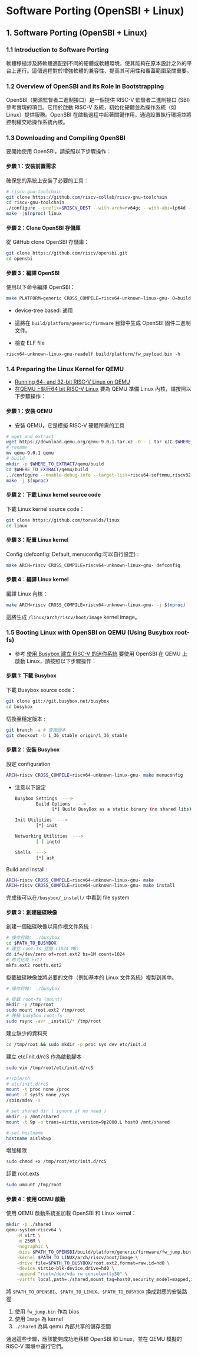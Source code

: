 # Software Porting (OpenSBI + Linux)

## 1. Software Porting (OpenSBI + Linux)

### 1.1 Introduction to Software Porting

軟體移植涉及將軟體適配到不同的硬體或軟體環境，使其能夠在原本設計之外的平台上運行。這個過程對於增強軟體的兼容性、提高其可用性和覆蓋範圍至關重要。

### 1.2 Overview of OpenSBI and its Role in Bootstrapping

OpenSBI（開源監督者二進制接口）是一個提供 RISC-V 監督者二進制接口 (SBI) 參考實現的項目。它用於啟動 RISC-V 系統，初始化硬體並為操作系統（如 Linux）提供服務。OpenSBI 在啟動過程中起著關鍵作用，通過設置執行環境並將控制權交給操作系統內核。

### 1.3 Downloading and Compiling OpenSBI  

要開始使用 OpenSBI，請按照以下步驟操作：

#### 步驟 1：安裝前置需求

確保您的系統上安裝了必要的工具：

```sh
# riscv-gnu-toolchain
git clone https://github.com/riscv-collab/riscv-gnu-toolchain
cd riscv-gnu-toolchain
./configure --prefix=$RISCV_DEST --with-arch=rv64gc --with-abi=lp64d --disable-gdb
make -j$(nproc) linux
```

#### 步驟 2：Clone OpenSBI 存儲庫

從 GitHub clone OpenSBI 存儲庫：

```sh
git clone https://github.com/riscv/opensbi.git
cd opensbi
```

#### 步驟 3：編譯 OpenSBI

使用以下命令編譯 OpenSBI：

```sh
make PLATFORM=generic CROSS_COMPILE=riscv64-unknown-linux-gnu- O=build -j$(nproc) [-FW_PAYLOAD_PATH=$YOUR_PAYLOAD.bin]
```
- device-tree based: 通用
- 這將在 `build/platform/generic/firmware` 目錄中生成 OpenSBI 固件二進制文件。

- 檢查 ELF file
```
riscv64-unknown-linux-gnu-readelf build/platform/fw_payload.bin -h
```

### 1.4 Preparing the Linux Kernel for QEMU
- [Running 64- and 32-bit RISC-V Linux on QEMU](https://risc-v-getting-started-guide.readthedocs.io/en/latest/linux-qemu.html)
- [在QEMU上執行64 bit RISC-V Linux](https://medium.com/swark/%E5%9C%A8qemu%E4%B8%8A%E5%9F%B7%E8%A1%8C64-bit-risc-v-linux-2a527a078819)
要為 QEMU 準備 Linux 內核，請按照以下步驟操作：

#### 步驟 1：安裝 QEMU

- 安裝 QEMU，它是模擬 RISC-V 硬體所需的工具
```sh
# wget and extract
wget https://download.qemu.org/qemu-9.0.1.tar.xz -O - | tar xJC $WHERE_TO_EXTRACT
# rename
mv qemu-9.0.1 qemu
# build
mkdir -p $WHERE_TO_EXTRACT/qemu/build
cd $WHERE_TO_EXTRACT/qemu/build
../configure --enable-debug-info --target-list=riscv64-softmmu,riscv32-softmmu --enable-virtfs
make -j $(nproc)
```

#### 步驟 2：下載 Linux kernel source code

下載 Linux kernel source code：

```sh
git clone https://github.com/torvalds/linux
cd linux
```

#### 步驟 3：配置 Linux kernel

Config (defconfig: Default, menuconfig:可以自行設定) :

```sh
make ARCH=riscv CROSS_COMPILE=riscv64-unknown-linux-gnu- defconfig
```

#### 步驟 4：編譯 Linux kernel

編譯 Linux 內核：

```sh
make ARCH=riscv CROSS_COMPILE=riscv64-unknown-linux-gnu- -j $(nproc)
```

這將生成 `/linux/arch/riscv/boot/Image` kernel image。

### 1.5 Booting Linux with OpenSBI on QEMU (Using Busybox root-fs)
- 參考 [使用 Busybox 建立 RISC-V 的迷你系統](https://coldnew.github.io/6cc46ece/)
要使用 OpenSBI 在 QEMU 上啟動 Linux，請按照以下步驟操作：

#### 步驟 1: 下載 Busybox
下載 Busybox source code：
```sh
git clone git://git.busybox.net/busybox
cd busybox
```
切換至穩定版本 :
```sh
git branch -a # 查詢版本
git checkout -b 1_36_stable origin/1_36_stable
```
#### 步驟 2：安裝 Busybox
設定 configuration
```sh
ARCH=riscv CROSS_COMPILE=riscv64-unknown-linux-gnu- make menuconfig
```
- 注意以下設定
  ```sh
  Busybox Settings  --->
          Build Options  --->
                [*] Build BusyBox as a static binary (no shared libs)

  Init Utilities  --->
          [*] init

  Networking Utilities  --->
          [ ] inetd

  Shells  --->
          [*] ash
  ```
Build and Install :
```sh
ARCH=riscv CROSS_COMPILE=riscv64-unknown-linux-gnu- make
ARCH=riscv CROSS_COMPILE=riscv64-unknown-linux-gnu- make install
```
完成後可以在`/busybox/_install/` 中看到 file system

#### 步驟 3：創建磁碟映像

創建一個磁碟映像以用作根文件系統：
```sh
# 操作目錄:　./busybox
cd $PATH_TO_BUSYBOX
# 建立 root-fs 空間 (1024 MB)
dd if=/dev/zero of=root.ext2 bs=1M count=1024
# 格式化成 ext2
mkfs.ext2 rootfs.ext2
```
掛載磁碟映像並將必要的文件（例如基本的 Linux 文件系統）複製到其中。
```sh
# 操作目錄:　./busybox

# 掛載 root-fs (mount)
mkdir -p /tmp/root
sudo mount root.ext2 /tmp/root
# 移植 busybox root-fs
sudo rsync -avr _install/* /tmp/root
```
建立缺少的資料夾
```sh
cd /tmp/root && sudo mkdir -p proc sys dev etc/init.d
```
建立 etc/init.d/rcS 作為啟動腳本
```sh
sudo vim /tmp/root/etc/init.d/rcS
```
```sh
#!/bin/sh
# etc/init.d/rcS
mount -t proc none /proc
mount -t sysfs none /sys
/sbin/mdev -s

# set shared dir ( ignore if no need )
mkdir -p /mnt/shared
mount -t 9p -o trans=virtio,version=9p2000.L host0 /mnt/shared

# set hostname
hostname aislabvp
```
增加權限
```sh
sudo chmod +x /tmp/root/etc/init.d/rcS
```
卸載 root.exts
```sh
sudo umount /tmp/root
```

#### 步驟 4：使用 QEMU 啟動
使用 QEMU 啟動系統並加載 OpenSBI 和 Linux kernal：
```sh
mkdir -p ./shared
qemu-system-riscv64 \
    -M virt \
    -m 256M \
    -nographic \
    -bios $PATH_TO_OPENSBI/build/platform/generic/firmware/fw_jump.bin \
    -kernel $PATH_TO_LINUX/arch/riscv/boot/Image \
    -drive file=$PATH_TO_BUSYBOX/root.ext2,format=raw,id=hd0 \
    -device virtio-blk-device,drive=hd0 \
    -append "root=/dev/vda rw console=ttyS0" \
    -virtfs local,path=./shared,mount_tag=host0,security_model=mapped,id=host0
```
將 `$PATH_TO_OPENSBI`、`$PATH_TO_LINUX`、`$PATH_TO_BUSYBOX` 換成對應的安裝路徑

1. 使用 `fw_jump.bin` 作為 bios
2. 使用 `Image` 為 kernel
3. `./shared` 為與 qemu 內部共享的儲存空間

通過這些步驟，應該能夠成功地移植 OpenSBI 和 Linux，並在 QEMU 模擬的 RISC-V 環境中運行它們。

